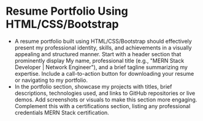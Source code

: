 # Resume Portfolio Using HTML/CSS/Bootstrap 
- A resume portfolio built using HTML/CSS/Bootstrap should effectively present my professional identity, skills, and achievements 
in a visually appealing and structured manner. Start with a header section that prominently display My name, professional title 
(e.g., "MERN Stack Developer | Network Engineer"), and a brief tagline summarizing my expertise. Include a call-to-action button 
for downloading your resume or navigating to my portfolio.
- In the portfolio section, showcase my projects with titles, brief descriptions, technologies used, and links to GitHub repositories or 
live demos. Add screenshots or visuals to make this section more engaging. Complement this with a certifications section, listing 
any professional credentials MERN Stack certification. 
